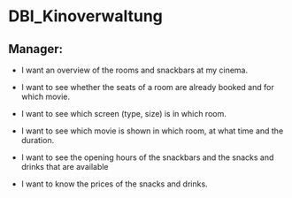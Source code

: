# DBI_Kinoverwaltung

## Manager:

- I want an overview of the rooms and snackbars at my cinema.

- I want to see whether the seats of a room are already booked and for which movie.

- I want to see which screen (type, size) is in which room.

- I want to see which movie is shown in which room, at what time and the duration.

- I want to see the opening hours of the snackbars and the snacks and drinks that are available

- I want to know the prices of the snacks and drinks.

